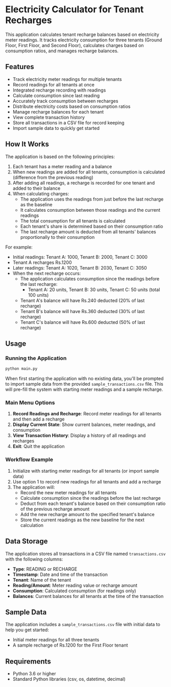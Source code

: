 # Electricity Calculator for Tenant Recharges

This application calculates tenant recharge balances based on electricity meter readings. It tracks electricity consumption for three tenants (Ground Floor, First Floor, and Second Floor), calculates charges based on consumption ratios, and manages recharge balances.

## Features

- Track electricity meter readings for multiple tenants
- Record readings for all tenants at once
- Integrated recharge recording with readings
- Calculate consumption since last reading
- Accurately track consumption between recharges
- Distribute electricity costs based on consumption ratios
- Manage recharge balances for each tenant
- View complete transaction history
- Store all transactions in a CSV file for record keeping
- Import sample data to quickly get started

## How It Works

The application is based on the following principles:

1. Each tenant has a meter reading and a balance
2. When new readings are added for all tenants, consumption is calculated (difference from the previous reading)
3. After adding all readings, a recharge is recorded for one tenant and added to their balance
4. When calculating charges:
   - The application uses the readings from just before the last recharge as the baseline
   - It calculates consumption between those readings and the current readings
   - The total consumption for all tenants is calculated
   - Each tenant's share is determined based on their consumption ratio
   - The last recharge amount is deducted from all tenants' balances proportionally to their consumption

For example:
- Initial readings: Tenant A: 1000, Tenant B: 2000, Tenant C: 3000
- Tenant A recharges Rs.1200
- Later readings: Tenant A: 1020, Tenant B: 2030, Tenant C: 3050
- When the next recharge occurs:
  - The application calculates consumption since the readings before the last recharge:
    - Tenant A: 20 units, Tenant B: 30 units, Tenant C: 50 units (total 100 units)
  - Tenant A's balance will have Rs.240 deducted (20% of last recharge)
  - Tenant B's balance will have Rs.360 deducted (30% of last recharge)
  - Tenant C's balance will have Rs.600 deducted (50% of last recharge)

## Usage

### Running the Application

```bash
python main.py
```

When first starting the application with no existing data, you'll be prompted to import sample data from the provided `sample_transactions.csv` file. This will pre-fill the system with starting meter readings and a sample recharge.

### Main Menu Options

1. **Record Readings and Recharge**: Record meter readings for all tenants and then add a recharge
2. **Display Current State**: Show current balances, meter readings, and consumption
3. **View Transaction History**: Display a history of all readings and recharges
4. **Exit**: Quit the application

### Workflow Example

1. Initialize with starting meter readings for all tenants (or import sample data)
2. Use option 1 to record new readings for all tenants and add a recharge
3. The application will:
   - Record the new meter readings for all tenants
   - Calculate consumption since the readings before the last recharge
   - Deduct from each tenant's balance based on their consumption ratio of the previous recharge amount
   - Add the new recharge amount to the specified tenant's balance
   - Store the current readings as the new baseline for the next calculation

## Data Storage

The application stores all transactions in a CSV file named `transactions.csv` with the following columns:

- **Type**: READING or RECHARGE
- **Timestamp**: Date and time of the transaction
- **Tenant**: Name of the tenant
- **Reading/Amount**: Meter reading value or recharge amount
- **Consumption**: Calculated consumption (for readings only)
- **Balances**: Current balances for all tenants at the time of the transaction

## Sample Data

The application includes a `sample_transactions.csv` file with initial data to help you get started:
- Initial meter readings for all three tenants
- A sample recharge of Rs.1200 for the First Floor tenant

## Requirements

- Python 3.6 or higher
- Standard Python libraries (csv, os, datetime, decimal) 